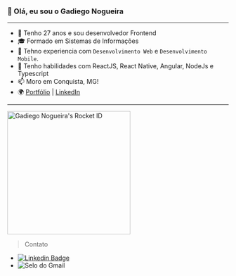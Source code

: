 ### 👋 Olá, eu sou o Gadiego Nogueira

___________________________________

- 👀 Tenho 27 anos e sou desenvolvedor Frontend
- 🎓 Formado em Sistemas de Informações
- 💞️ Tehno experiencia com `Desenvolvimento Web` e `Desenvolvimento Mobile`.
- 🛂 Tenho habilidades com ReactJS, React Native, Angular, NodeJs e Typescript
- 📫 Moro em Conquista, MG!
- 🌍 [Portfólio](https://gadiego.com.br/) | [LinkedIn](https://www.linkedin.com/in/gadiegon/)
  
___________________________________

<a href="https://app.rocketseat.com.br/me/gadiegonogueira"><img src="https://app.rocketseat.com.br/api/rocketid/share?slug=gadiegonogueira&type=card" width="280" alt="Gadiego Nogueira's Rocket ID"/></a>

> Contato

* [![ Linkedin Badge ](https://img.shields.io/badge/-Linkedin-blue?style=flat-square&logo=Linkedin&logoColor=white&link=https://www.linkedin.com/in/gadiego-nogueira-128248120/)](https://www.linkedin.com/in/gadiego-nogueira-128248120/)
* ![ Selo do Gmail ](https://img.shields.io/badge/-ngadiego@gmail.com-c14438?style=flat-square&logo=Gmail&logoColor=white&link=mailto:ngadiego@gmail.com)
